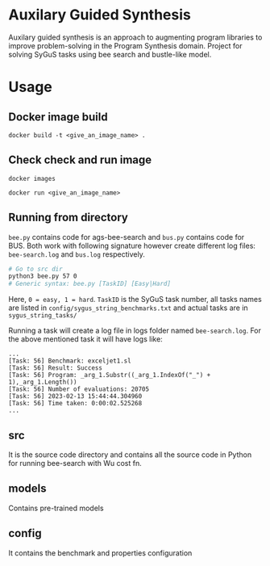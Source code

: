 # Auxilary Guided Synthesis
Auxilary guided synthesis is an approach to augmenting program libraries to improve problem-solving in the Program Synthesis domain. Project for solving SyGuS tasks using bee search and bustle-like model.

# Usage

## Docker image build

```docker build -t <give_an_image_name> . ```


## Check check and run image

```
docker images

docker run <give_an_image_name>
```

## Running from directory

`bee.py` contains code for ags-bee-search and `bus.py` contains code for BUS. Both work with following signature however create different log files: `bee-search.log` and `bus.log` respectively.

```sh
# Go to src dir
python3 bee.py 57 0
# Generic syntax: bee.py [TaskID] [Easy|Hard]
```

Here, `0 = easy, 1 = hard`. `TaskID` is the SyGuS task number, all tasks names are listed in `config/sygus_string_benchmarks.txt` and actual tasks are in `sygus_string_tasks/`

Running a task will create a log file in logs folder named `bee-search.log`. For the above mentioned task it will have logs like:

```
...
[Task: 56] Benchmark: exceljet1.sl
[Task: 56] Result: Success
[Task: 56] Program: _arg_1.Substr((_arg_1.IndexOf("_") + 1),_arg_1.Length())
[Task: 56] Number of evaluations: 20705
[Task: 56] 2023-02-13 15:44:44.304960
[Task: 56] Time taken: 0:00:02.525268
...
```

## src

It is the source code directory and contains all the source code in Python for running bee-search with Wu cost fn.

## models

Contains pre-trained models

## config

It contains the benchmark and properties configuration
